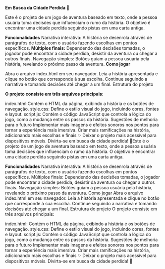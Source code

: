 **Em Busca da Cidade Perdida 🧭**

Este é o projeto de um jogo de aventura baseado em texto, onde a pessoa usuária toma decisões que influenciam o rumo da história. O objetivo é encontrar uma cidade perdida seguindo pistas em uma carta antiga.

**Funcionalidades**
Narrativa interativa: A história se desenrola através de parágrafos de texto, com o usuário fazendo escolhas em pontos específicos.
**Múltiplos finais:**
  Dependendo das decisões tomadas, o jogador pode encontrar a cidade perdida, desistir da aventura ou chegar a outros finais.
Navegação simples: Botões guiam a pessoa usuária pela história, revelando o próximo passo da aventura.
**Como jogar**

Abra o arquivo index.html em seu navegador.
Leia a história apresentada e clique no botão que corresponde à sua escolha.
Continue seguindo a narrativa e tomando decisões até chegar a um final.
Estrutura do projeto

**O projeto consiste em três arquivos principais:**

index.html:Contém o HTML da página, exibindo a história e os botões de navegação.
style.css: Define o estilo visual do jogo, incluindo cores, fontes e layout.
script.js: Contém o código JavaScript que controla a lógica do jogo, como a mudança entre os passos da história.
Sugestões de melhoria para o futuro
Implementar mais imagens e efeitos sonoros nos pontos para tornar a experiência mais imersiva.
Criar mais ramificações na história, adicionando mais escolhas e finais ✨
Deixar o projeto mais acessível para dispositivos móveis.
Divirta-se em busca da cidade perdida! 🛝Este é o projeto de um jogo de aventura baseado em texto, onde a pessoa usuária toma decisões que influenciam o rumo da história. O objetivo é encontrar uma cidade perdida seguindo pistas em uma carta antiga.

**Funcionalidades**
Narrativa interativa: A história se desenrola através de parágrafos de texto, com o usuário fazendo escolhas em pontos específicos.
Múltiplos finais: Dependendo das decisões tomadas, o jogador pode encontrar a cidade perdida, desistir da aventura ou chegar a outros finais.
Navegação simples: Botões guiam a pessoa usuária pela história, revelando o próximo passo da aventura.
Como jogar
Abra o arquivo index.html em seu navegador.
Leia a história apresentada e clique no botão que corresponde à sua escolha.
Continue seguindo a narrativa e tomando decisões até chegar a um final.
Estrutura do projeto
O projeto consiste em três arquivos principais:

index.html: Contém o HTML da página, exibindo a história e os botões de navegação.
style.css: Define o estilo visual do jogo, incluindo cores, fontes e layout.
script.js: Contém o código JavaScript que controla a lógica do jogo, como a mudança entre os passos da história.
Sugestões de melhoria para o futuro
Implementar mais imagens e efeitos sonoros nos pontos para tornar a experiência mais imersiva.
Criar mais ramificações na história, adicionando mais escolhas e finais ✨
Deixar o projeto mais acessível para dispositivos móveis.
Divirta-se em busca da cidade perdida! 🛝
